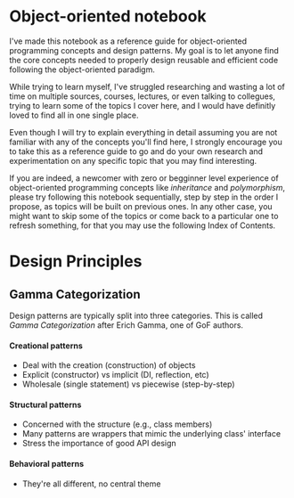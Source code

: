 # Object-oriented notebook

I've made this notebook as a reference guide for object-oriented programming concepts and design patterns.
My goal is to let anyone find the core concepts needed to properly design reusable and efficient code following the object-oriented paradigm.

While trying to learn myself, I've struggled researching and wasting a lot of time on multiple sources, courses, lectures, or even talking to collegues, 
trying to learn some of the topics I cover here, and I would have definitly loved to find all in one single place.

Even though I will try to explain everything in detail assuming you are not familiar with any of the concepts you'll find here, I strongly
encourage you to take this as a reference guide to go and do your own research and experimentation on any specific topic that you may find interesting.

If you are indeed, a newcomer with zero or begginner level experience of object-oriented programming concepts like _inheritance_ and _polymorphism_, 
please try following this notebook sequentially, step by step in the order I propose, as topics will be built on previous ones.
In any other case, you might want to skip some of the topics or come back to a particular one to refresh something, for that you may use the following
Index of Contents.




# Design Principles

## Gamma Categorization

Design patterns are typically split into three categories. This is called _Gamma Categorization_ after Erich Gamma,
one of GoF authors. 

#### Creational patterns

* Deal with the creation (construction) of objects
* Explicit (constructor) vs implicit (DI, reflection, etc)
* Wholesale (single statement) vs piecewise (step-by-step)

#### Structural patterns
* Concerned with the structure (e.g., class members)
* Many patterns are wrappers that mimic the underlying class' interface
* Stress the importance of good API design

#### Behavioral patterns
* They're all different, no central theme